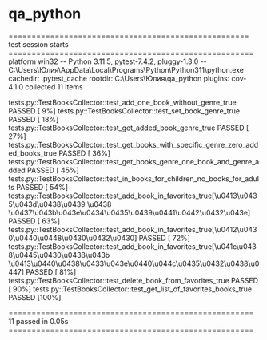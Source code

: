 # qa_python
==================================================== test session starts =====================================================
platform win32 -- Python 3.11.5, pytest-7.4.2, pluggy-1.3.0 -- C:\Users\Юлия\AppData\Local\Programs\Python\Python311\python.exe
cachedir: .pytest_cache
rootdir: C:\Users\Юлия\qa_python
plugins: cov-4.1.0
collected 11 items                                                                                                             

tests.py::TestBooksCollector::test_add_one_book_without_genre_true PASSED                                               [  9%] 
tests.py::TestBooksCollector::test_set_book_genre_true PASSED                                                           [ 18%] 
tests.py::TestBooksCollector::test_get_added_book_genre_true PASSED                                                     [ 27%] 
tests.py::TestBooksCollector::test_get_books_with_specific_genre_zero_added_books_true PASSED                           [ 36%] 
tests.py::TestBooksCollector::test_get_books_genre_one_book_and_genre_added PASSED                                      [ 45%] 
tests.py::TestBooksCollector::test_in_books_for_children_no_books_for_adults PASSED                                     [ 54%] 
tests.py::TestBooksCollector::test_add_book_in_favorites_true[\u0413\u0435\u043d\u0438\u0439 \u0438 \u0437\u043b\u043e\u0434\u0435\u0439\u0441\u0442\u0432\u043e] PASSED [ 63%]
tests.py::TestBooksCollector::test_add_book_in_favorites_true[\u0412\u0430\u0440\u0448\u0430\u0432\u0430] PASSED        [ 72%] 
tests.py::TestBooksCollector::test_add_book_in_favorites_true[\u041c\u0438\u0445\u0430\u0438\u043b \u0413\u0440\u0438\u0433\u043e\u0440\u044c\u0435\u0432\u0438\u0447] PASSED [ 81%]
tests.py::TestBooksCollector::test_delete_book_from_favorites_true PASSED                                               [ 90%] 
tests.py::TestBooksCollector::test_get_list_of_favorites_books_true PASSED                                              [100%] 

===================================================== 11 passed in 0.05s ===================================================== 